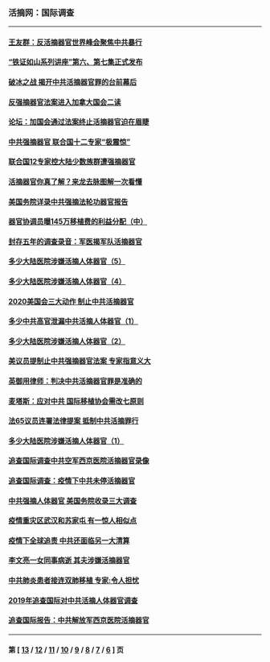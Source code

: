 ### 活摘网：国际调查
---
#### [王友群：反活摘器官世界峰会聚焦中共暴行](../../pages/nf5947/n13250738.md?02220430) 
#### [“铁证如山系列讲座”第六、第七集正式发布](../../pages/nf5947/n13106287.md?02220430) 
#### [破冰之战 揭开中共活摘器官罪的台前幕后](../../pages/nf5947/n13082457.md?02220430) 
#### [反强摘器官法案进入加拿大国会二读](../../pages/nf5947/n13033450.md?02220430) 
#### [论坛：加国会通过法案终止活摘器官迫在眉睫](../../pages/nf5947/n13029839.md?02220430) 
#### [中共强摘器官 联合国十二专家“极震惊”](../../pages/nf5947/n13024313.md?02220430) 
#### [联合国12专家控大陆少数族群遭强摘器官](../../pages/nf5947/n13023877.md?02220430) 
#### [活摘器官你真了解？来龙去脉图解一次看懂](../../pages/nf5947/n13013820.md?02220430) 
#### [美国务院详录中共强摘法轮功器官报告](../../pages/nf5947/n12944519.md?02220430) 
#### [器官协调员曝145万移植费的利益分配（中）](../../pages/nf5947/n12894547.md?02220430) 
#### [封存五年的调查录音：军医揭军队活摘器官](../../pages/nf5947/n12798692.md?02220430) 
#### [多少大陆医院涉嫌活摘人体器官（5）](../../pages/nf5947/n12768383.md?02220430) 
#### [多少大陆医院涉嫌活摘人体器官（4）](../../pages/nf5947/n12664434.md?02220430) 
#### [2020美国会三大动作 制止中共活摘器官](../../pages/nf5947/n12682004.md?02220430) 
#### [多少中共高官泄漏中共活摘人体器官（1）](../../pages/nf5947/n12671234.md?02220430) 
#### [多少大陆医院涉嫌活摘人体器官（2）](../../pages/nf5947/n12655589.md?02220430) 
#### [美议员提制止中共强摘器官法案 专家指意义大](../../pages/nf5947/n12630561.md?02220430) 
#### [英御用律师：判决中共活摘器官罪是准确的](../../pages/nf5947/n12580740.md?02220430) 
#### [麦塔斯：应对中共 国际移植协会需改七原则](../../pages/nf5947/n12514711.md?02220430) 
#### [法65议员连署法律提案 抵制中共活摘罪行](../../pages/nf5947/n12437047.md?02220430) 
#### [多少大陆医院涉嫌活摘人体器官（1）](../../pages/nf5947/n12414284.md?02220430) 
#### [追查国际调查中共空军西京医院活摘器官录像](../../pages/nf5947/n12348837.md?02220430) 
#### [追查国际调查：疫情下中共未停活摘器官](../../pages/nf5947/n12273415.md?02220430) 
#### [中共强摘人体器官 美国务院收录三大调查](../../pages/nf5947/n12181488.md?02220430) 
#### [疫情重灾区武汉和苏家屯 有一惊人相似点](../../pages/nf5947/n12150824.md?02220430) 
#### [疫情下全球追责 中共还面临另一大清算](../../pages/nf5947/n12070397.md?02220430) 
#### [李文亮一女同事病逝 其夫涉嫌活摘器官](../../pages/nf5947/n11957882.md?02220430) 
#### [中共肺炎患者接连双肺移植 专家:令人担忧](../../pages/nf5947/n11945516.md?02220430) 
#### [2019年追查国际对中共活摘人体器官调查](../../pages/nf5947/n11917733.md?02220430) 
#### [追查国际报告：中共解放军西京医院活摘器官](../../pages/nf5947/n11838359.md?02220430) 

---
#### 第 [ [13](./13.md?02220430) / [12](./12.md?02220430) / [11](./11.md?02220430) / [10](./10.md?02220430) / [9](./9.md?02220430) / [8](./8.md?02220430) / [7](./7.md?02220430) / [6](./6.md?02220430) ] 页
